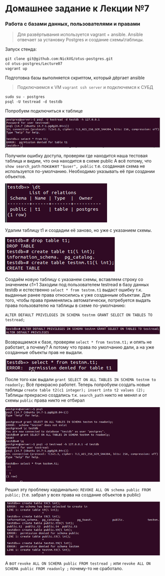 # Домашнее задание к Лекции №7 
### Работа с базами данных, пользователями и правами

> Для развёртывания используется vagrant + ansible. Ansible отвечает за установку Postgres и создание схемы\таблицы.

Запуск стенда:
```
git clone git@github.com:NickVG/otus-postgres.git
cd otus-postgres/Lecture07
vagrant up
```
Подготовка базы выполняется скриптом, который дёргает ansible

> Подключаемся к VM `vagrant ssh server` и подключемся к СУБД 
```
sudo su - postgres
psql -U testread -d testdb
```  
Попробуем подключиться к таблице

![Screenshot](./pictures/01-Error.png)

Получили ошибку доступа, проверям где находится наша тестовая таблица и видим, что она находится в схеме public
А всё потому, что `show search_path` покажет `"$user", public` т.е. созданная схема не используется по-умолчанию. Необходимо указывать её при создании объектов.

![Screenshot](./pictures/02-dt.png)

Удалим таблицу t1 и создадим её заново, но уже с указанием схемы.

![Screenshot](./pictures/03-drop_table_and_create_new.png)

Создаём новую таблицу с указанем схемы, вставляем строку со значением c1=1
Заходим под пользователем testread в базу данных testdb и естественно `select * from testnm.t1` выдаст ошибку т.к. выданные ранее права относились к уже созданным объектам. 
Для того, чтобы права применялись автоматически, потребуется выдать права пользователю на таблицы в схеме по-умолчанию:
```
ALTER DEFAULT PRIVILEGES IN SCHEMA testnm GRANT SELECT ON TABLES TO testread;
```

![Screenshot](./pictures/04-GRANT_DEFAULT.png)

Возвращаемся к базе, проверям `select * from testnm.t1;` и опять не работает, а почему? А потому что права по умолчанию дали, а на уже созданные объекты прав не выдали.

![Screenshot](./pictures/05-permission_denied.png)

После того как выдали `grant SELECT ON ALL TABLES IN SCHEMA testnm to readonly;` Всё прекрасно работет.
Теперь попробуем создать новые таблицы `create table t2(c1 integer); insert into t2 values (2);`
Таблицы прекрасно создались т.к. `search_path` никто не менял и от схемы `public` права никто не отбирал

![Screenshot](./pictures/06-grant_priveleges.png)

Решил эту проблему кардинально: `REVOKE ALL ON schema public FROM public;` (т.е. забрал у всех права на создание объектов в public)

![Screenshot](./pictures/07-correct_permissions.png)

А вот `revoke ALL ON SCHEMA public FROM testread ;` или `revoke ALL ON SCHEMA public FROM readonly ;` почему-то не сработало.


